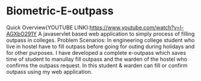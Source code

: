 # Biometric-E-outpass
Quick Overview(YOUTUBE LINK):https://www.youtube.com/watch?v=l-AGXbO291Y
A javaservlet based web application to simply process of filling outpass in colleges. Problem Scenarios: In engineering college student who live in hostel have to fill outpass before going for outing during holidays and for other purposes. I have developed a complete e-outpass which saves time of student to manullay fill outpass and the warden of the hostel who confirms the outpass request. In this student &amp; warden can fill or confirm outpass using my web application.
